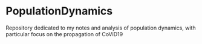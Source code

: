 # PopulationDynamics
Repository dedicated to my notes and analysis of population dynamics, with particular focus on the propagation of CoViD19
